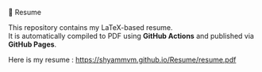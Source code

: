 📄 Resume

This repository contains my LaTeX-based resume.  
It is automatically compiled to PDF using **GitHub Actions** and published via **GitHub Pages**.

Here is my resume : https://shyammvm.github.io/Resume/resume.pdf
